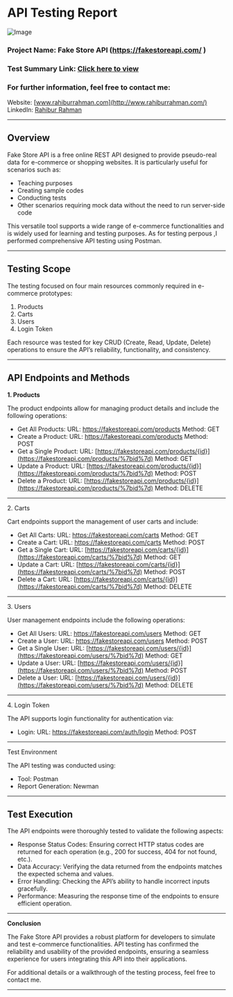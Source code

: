 # ﻿**API Testing Report**
![Image](https://github.com/user-attachments/assets/ef4b506c-c917-48b0-8e86-36946ec50769)
### Project Name: Fake Store API (<https://fakestoreapi.com/> )

### Test Summary Link: [Click here to view](https://sites.google.com/view/rahibur-rahman/projects/api-testing)

### For further information, feel free to contact me:
Website: [www.rahiburrahman.com](http://www.rahiburrahman.com/)
LinkedIn: [Rahibur Rahman](https://www.linkedin.com/in/rahibur-rahman-2158a4241/)

-----
## **Overview**

Fake Store API is a free online REST API designed to provide pseudo-real data for e-commerce or shopping websites. It is particularly useful for scenarios such as:

- Teaching purposes
- Creating sample codes
- Conducting tests
- Other scenarios requiring mock data without the need to run server-side code

This versatile tool supports a wide range of e-commerce functionalities and is widely used for learning and testing purposes. As for testing perpous ,I performed comprehensive API testing using Postman.

-----
## Testing Scope

The testing focused on four main resources commonly required in e-commerce prototypes:

1. Products
1. Carts
1. Users
1. Login Token

Each resource was tested for key CRUD (Create, Read, Update, Delete) operations to ensure the API’s reliability, functionality, and consistency.

-----
## **API Endpoints and Methods**

**1. Products**

The product endpoints allow for managing product details and include the following operations:

- Get All Products:
  URL: <https://fakestoreapi.com/products> 
  Method: GET
- Create a Product:
  URL: <https://fakestoreapi.com/products> 
  Method: POST
- Get a Single Product:
  URL: [https://fakestoreapi.com/products/{id}](https://fakestoreapi.com/products/%7bid%7d) 
  Method: GET
- Update a Product:
  URL: [https://fakestoreapi.com/products/{id}](https://fakestoreapi.com/products/%7bid%7d) 
  Method: POST
- Delete a Product:
  URL: [https://fakestoreapi.com/products/{id}](https://fakestoreapi.com/products/%7bid%7d) 
  Method: DELETE
-----
2\. Carts

Cart endpoints support the management of user carts and include:

- Get All Carts:
  URL: <https://fakestoreapi.com/carts> 
  Method: GET
- Create a Cart:
  URL: <https://fakestoreapi.com/carts> 
  Method: POST
- Get a Single Cart:
  URL: [https://fakestoreapi.com/carts/{id}](https://fakestoreapi.com/carts/%7bid%7d) 
  Method: GET
- Update a Cart:
  URL: [https://fakestoreapi.com/carts/{id}](https://fakestoreapi.com/carts/%7bid%7d) 
  Method: POST
- Delete a Cart:
  URL: [https://fakestoreapi.com/carts/{id}](https://fakestoreapi.com/carts/%7bid%7d) 
  Method: DELETE
-----
3\. Users

User management endpoints include the following operations:

- Get All Users:
  URL: <https://fakestoreapi.com/users> 
  Method: GET
- Create a User:
  URL: <https://fakestoreapi.com/users> 
  Method: POST
- Get a Single User:
  URL: [https://fakestoreapi.com/users/{id}](https://fakestoreapi.com/users/%7bid%7d) 
  Method: GET
- Update a User:
  URL: [https://fakestoreapi.com/users/{id}](https://fakestoreapi.com/users/%7bid%7d) 
  Method: POST
- Delete a User:
  URL: [https://fakestoreapi.com/users/{id}](https://fakestoreapi.com/users/%7bid%7d) 
  Method: DELETE
-----
4\. Login Token

The API supports login functionality for authentication via:

- Login:
  URL: <https://fakestoreapi.com/auth/login> 
  Method: POST
-----
Test Environment

The API testing was conducted using:

- Tool: Postman
- Report Generation: Newman
-----
## Test Execution

The API endpoints were thoroughly tested to validate the following aspects:

- Response Status Codes: Ensuring correct HTTP status codes are returned for each operation (e.g., 200 for success, 404 for not found, etc.).
- Data Accuracy: Verifying the data returned from the endpoints matches the expected schema and values.
- Error Handling: Checking the API’s ability to handle incorrect inputs gracefully.
- Performance: Measuring the response time of the endpoints to ensure efficient operation.
-----
**Conclusion**

The Fake Store API provides a robust platform for developers to simulate and test e-commerce functionalities.  API testing has confirmed the reliability and usability of the provided endpoints, ensuring a seamless experience for users integrating this API into their applications.

For additional details or a walkthrough of the testing process, feel free to contact me.

-----

